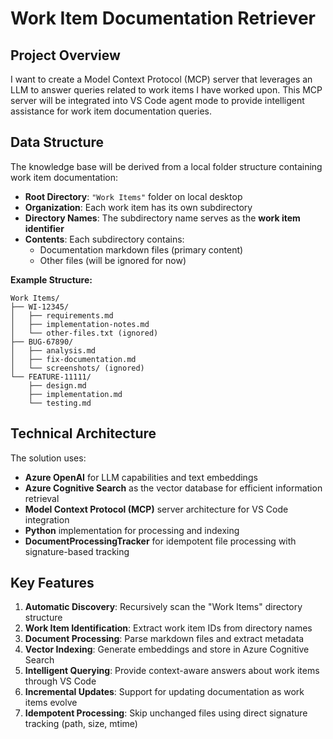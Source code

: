 # Work Item Documentation Retriever

## Project Overview

I want to create a Model Context Protocol (MCP) server that leverages an LLM to answer queries related to work items I have worked upon. This MCP server will be integrated into VS Code agent mode to provide intelligent assistance for work item documentation queries.

## Data Structure

The knowledge base will be derived from a local folder structure containing work item documentation:

- **Root Directory**: `"Work Items"` folder on local desktop
- **Organization**: Each work item has its own subdirectory
- **Directory Names**: The subdirectory name serves as the **work item identifier**
- **Contents**: Each subdirectory contains:
  - Documentation markdown files (primary content)
  - Other files (will be ignored for now)

**Example Structure:**

```
Work Items/
├── WI-12345/
│   ├── requirements.md
│   ├── implementation-notes.md
│   └── other-files.txt (ignored)
├── BUG-67890/
│   ├── analysis.md
│   ├── fix-documentation.md
│   └── screenshots/ (ignored)
└── FEATURE-11111/
    ├── design.md
    ├── implementation.md
    └── testing.md
```

## Technical Architecture

The solution uses:

- **Azure OpenAI** for LLM capabilities and text embeddings
- **Azure Cognitive Search** as the vector database for efficient information retrieval
- **Model Context Protocol (MCP)** server architecture for VS Code integration
- **Python** implementation for processing and indexing
- **DocumentProcessingTracker** for idempotent file processing with signature-based tracking

## Key Features

1. **Automatic Discovery**: Recursively scan the "Work Items" directory structure
2. **Work Item Identification**: Extract work item IDs from directory names
3. **Document Processing**: Parse markdown files and extract metadata
4. **Vector Indexing**: Generate embeddings and store in Azure Cognitive Search
5. **Intelligent Querying**: Provide context-aware answers about work items through VS Code
6. **Incremental Updates**: Support for updating documentation as work items evolve
7. **Idempotent Processing**: Skip unchanged files using direct signature tracking (path, size, mtime)
